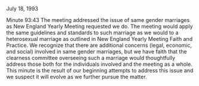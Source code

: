 July 18, 1993

Minute 93:43 The meeting addressed the issue of same gender marriages as New England Yearly Meeting requested we do. The meeting would apply the same guidelines and standards to such marriage as we would to a heterosexual marriage as outlined in New England Yearly Meeting Faith and Practice. We recognize that there are additional concerns (legal, economic, and social) involved in same gender marriages, but we have faith that the clearness committee overseeing such a marriage would thoughtfully address those both for the individuals involved and the meeting as a whole. This minute is the result of our beginning attempts to address this issue and we suspect it will evolve as we further pursue the matter.
